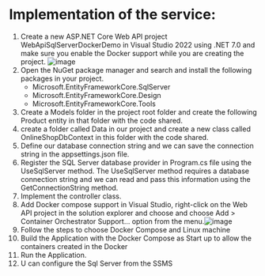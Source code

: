 # Implementation of the service:
1. Create a new ASP.NET Core Web API project WebApiSqlServerDockerDemo in Visual Studio 2022 using .NET 7.0 and make sure you enable the Docker support while you are creating the project.
![image](https://github.com/Phani-TrainingPrograms/DevOps-BlrDec24/assets/131134278/0bd67527-1398-4178-984a-5fc67e3def41)
2. Open the NuGet package manager and search and install the following packages in your project.
   - Microsoft.EntityFrameworkCore.SqlServer
   - Microsoft.EntityFrameworkCore.Design
   - Microsoft.EntityFrameworkCore.Tools
3. Create a Models folder in the project root folder and create the following Product entity in that folder with the code shared.
4. create a folder called Data in our project and create a new class called OnlineShopDbContext in this folder with the code shared.
5. Define our database connection string and we can save the connection string in the appsettings.json file.
6. Register the SQL Server database provider in Program.cs file using the UseSqlServer method. The UseSqlServer method requires a database connection string and we can read and pass this information using the GetConnectionString method.
7. Implement the controller class.
8. Add Docker compose support in Visual Studio, right-click on the Web API project in the solution explorer and choose and choose Add > Container Orchestrator Support… option from the menu.![image](https://github.com/Phani-TrainingPrograms/DevOps-BlrDec24/assets/131134278/cf89e192-a80f-43ae-a236-a94a7654eff8)
9. Follow the steps to choose Docker Compose and Linux machine
10. Build the Application with the Docker Compose as Start up to allow the containers created in the Docker
11. Run the Application.
12. U can configure the Sql Server from the SSMS 

